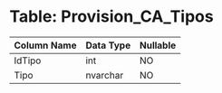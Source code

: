 # Table: Provision_CA_Tipos

| Column Name | Data Type | Nullable |
|-------------|-----------|----------|
| IdTipo | int | NO |
| Tipo | nvarchar | NO |
